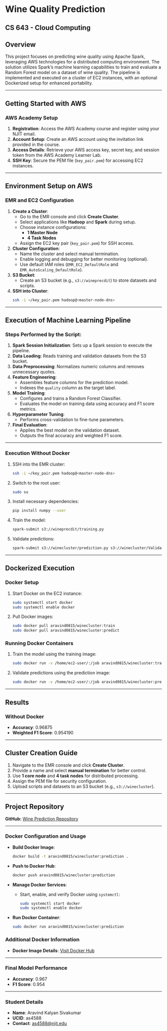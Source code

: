 # Wine Quality Prediction
## CS 643 - Cloud Computing

## Overview
This project focuses on predicting wine quality using Apache Spark, leveraging AWS technologies for a distributed computing environment. The solution utilizes Spark’s machine learning capabilities to train and evaluate a Random Forest model on a dataset of wine quality. The pipeline is implemented and executed on a cluster of EC2 instances, with an optional Dockerized setup for enhanced portability.

---

## Getting Started with AWS
### AWS Academy Setup
1. **Registration**: Access the AWS Academy course and register using your NJIT email.
2. **Account Setup**: Create an AWS account using the invitation link provided in the course.
3. **Access Details**: Retrieve your AWS access key, secret key, and session token from the AWS Academy Learner Lab.
4. **SSH Key**: Secure the PEM file (`key_pair.pem`) for accessing EC2 instances.

---

## Environment Setup on AWS
### EMR and EC2 Configuration
1. **Create a Cluster**:
   - Go to the EMR console and click **Create Cluster**.
   - Select applications like **Hadoop** and **Spark** during setup.
   - Choose instance configurations:
     - **1 Master Node**
     - **4 Task Nodes**
   - Assign the EC2 key pair (`key_pair.pem`) for SSH access.
2. **Cluster Configuration**:
   - Name the cluster and select manual termination.
   - Enable logging and debugging for better monitoring (optional).
   - Use default IAM roles (`EMR_EC2_DefaultRole` and `EMR_AutoScaling_DefaultRole`).
3. **S3 Bucket**:
   - Create an S3 bucket (e.g., `s3://wineprecdit`) to store datasets and scripts.
4. **SSH into Cluster**:
   ```bash
   ssh -i ~/key_pair.pem hadoop@<master-node-dns>
   ```

---

## Execution of Machine Learning Pipeline

### Steps Performed by the Script:
1. **Spark Session Initialization**: Sets up a Spark session to execute the pipeline.
2. **Data Loading**: Reads training and validation datasets from the S3 bucket.
3. **Data Preprocessing**: Normalizes numeric columns and removes unnecessary quotes.
4. **Feature Engineering**:
   - Assembles feature columns for the prediction model.
   - Indexes the `quality` column as the target label.
5. **Model Training**:
   - Configures and trains a Random Forest Classifier.
   - Evaluates the model on training data using accuracy and F1 score metrics.
6. **Hyperparameter Tuning**:
   - Performs cross-validation to fine-tune parameters.
7. **Final Evaluation**:
   - Applies the best model on the validation dataset.
   - Outputs the final accuracy and weighted F1 score.

---

### Execution Without Docker
1. SSH into the EMR cluster:
   ```bash
   ssh -i ~/key_pair.pem hadoop@<master-node-dns>
   ```
2. Switch to the root user:
   ```bash
   sudo su
   ```
3. Install necessary dependencies:
   ```bash
   pip install numpy --user
   ```
4. Train the model:
   ```bash
   spark-submit s3://wineprecdit/training.py
   ```
5. Validate predictions:
   ```bash
   spark-submit s3://winecluster/prediction.py s3://winecluster/ValidationDataset.csv
   ```

---

## Dockerized Execution

### Docker Setup
1. Start Docker on the EC2 instance:
   ```bash
   sudo systemctl start docker
   sudo systemctl enable docker
   ```
2. Pull Docker images:
   ```bash
   sudo docker pull aravind0815/winecluster:train
   sudo docker pull aravind0815/winecluster:predict
   ```

### Running Docker Containers
1. Train the model using the training image:
   ```bash
   sudo docker run -v /home/ec2-user/:/job aravind0815/winecluster:train
   ```
2. Validate predictions using the prediction image:
   ```bash
   sudo docker run -v /home/ec2-user/:/job aravind0815/winecluster:predict ValidationDataset.csv
   ```

---

## Results
### Without Docker
- **Accuracy**: 0.96875
- **Weighted F1 Score**: 0.954190

---

## Cluster Creation Guide
1. Navigate to the EMR console and click **Create Cluster**.
2. Provide a name and select **manual termination** for better control.
3. Use **1 core node** and **4 task nodes** for distributed processing.
4. Assign the PEM file for security configuration.
5. Upload scripts and datasets to an S3 bucket (e.g., `s3://winecluster`).

---

## Project Repository
**GitHub:** [Wine Prediction Repository](https://github.com/aravind0815/WinePrediction)

---

### Docker Configuration and Usage

- **Build Docker Image**:
   ```bash
   docker build -t aravind0815/winecluster:prediction .
   ```

- **Push to Docker Hub**:
   ```bash
   docker push aravind0815/winecluster:prediction
   ```

- **Manage Docker Services**:
   - Start, enable, and verify Docker using `systemctl`:
     ```bash
     sudo systemctl start docker
     sudo systemctl enable docker
     ```

- **Run Docker Container**:
   ```bash
   sudo docker run aravind0815/winecluster:prediction
   ```

### Additional Docker Information
- **Docker Image Details**: [Visit Docker Hub](https://hub.docker.com/repository/docker/aravind0815/winecluster/general)

---

### Final Model Performance
- **Accuracy**: 0.967
- **F1 Score**: 0.954

---

### **Student Details**
- **Name**: Aravind Kalyan Sivakumar
- **UCID**: as4588
- **Contact**: as4588@njit.edu

